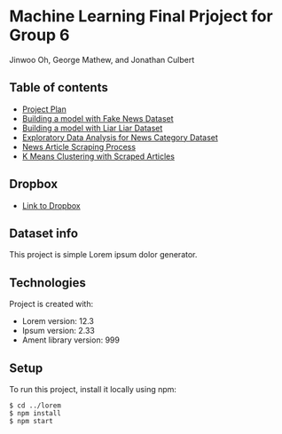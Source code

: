 # Machine Learning Final Prjoject for Group 6 

Jinwoo Oh, George Mathew, and Jonathan Culbert

## Table of contents
* [Project Plan](https://github.com/jwoh1323/ML-Final-Prjoject-Group-6/blob/master/Final-Project-Plan.ipynb)
* [Building a model with Fake News Dataset](https://github.com/jwoh1323/ML-Final-Prjoject-Group-6/blob/master/load-liar-data.ipynb)
* [Building a model with Liar Liar Dataset](https://github.com/jwoh1323/ML-Final-Prjoject-Group-6/blob/master/load-liar-data.ipynb)
* [Exploratory Data Analysis for News Category Dataset](https://github.com/jwoh1323/ML-Final-Prjoject-Group-6/blob/master/For_ML_Project_news_exploratory_analysis.ipynb)
* [News Article Scraping Process](https://github.com/jwoh1323/ML-Final-Prjoject-Group-6/blob/master/Scraping.ipynb)
* [K Means Clustering with Scraped Articles](https://github.com/jwoh1323/ML-Final-Prjoject-Group-6/blob/master/K-means.ipynb)


## Dropbox

* [Link to Dropbox](https://www.dropbox.com/sh/66n68vrkuz2uqf7/AAA-A_pbKJ15IdIX5NIL13R9a?dl=0)

## Dataset info
This project is simple Lorem ipsum dolor generator.
	
## Technologies
Project is created with:
* Lorem version: 12.3
* Ipsum version: 2.33
* Ament library version: 999
	
## Setup
To run this project, install it locally using npm:

```
$ cd ../lorem
$ npm install
$ npm start
```